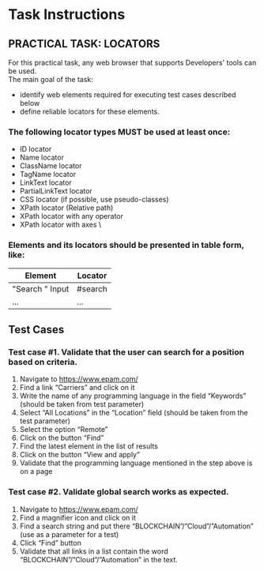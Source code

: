 # Task Instructions
## PRACTICAL TASK: LOCATORS
For this practical task, any web browser that supports Developers' tools can be used.\
The main goal of the task:
- identify web elements required for executing test cases described below
- define reliable locators for these elements. 
### The following locator types MUST be used at least once:
- ID locator
- Name locator
- ClassName locator
- TagName locator
- LinkText locator
- PartialLinkText locator
- CSS locator (if possible, use pseudo-classes)
- XPath locator (Relative path)
- XPath locator with any operator
- XPath locator with axes \

### Elements and its locators should be presented in table form, like:
| Element         | Locator |
|-----------------|---------|
| "Search " Input | #search |
| ...             | ...     |

## Test Cases
### Test case #1. Validate that the user can search for a position based on criteria.
1. Navigate to https://www.epam.com/
2. Find a link “Carriers” and click on it
3. Write the name of any programming language in the field “Keywords” (should be taken from test
parameter)
4. Select “All Locations” in the “Location” field (should be taken from the test parameter)
5. Select the option “Remote”
6. Click on the button “Find”
7. Find the latest element in the list of results
8. Click on the button “View and apply”
9. Validate that the programming language mentioned in the step above is on a page

### Test case #2. Validate global search works as expected.
1. Navigate to https://www.epam.com/
2. Find a magnifier icon and click on it
3. Find a search string and put there “BLOCKCHAIN”/”Cloud”/”Automation” (use as a parameter for a test)
4. Click “Find” button
5. Validate that all links in a list contain the word “BLOCKCHAIN”/”Cloud”/”Automation” in the text.